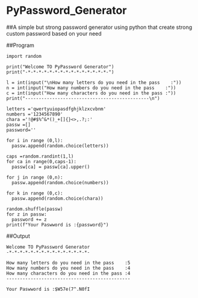 # PyPassword_Generator

##A simple but strong password generator using python that create strong custom password based on your need

##Program

    import random
    
    print("Welcome TO PyPassword Generator")
    print("-*-*-*-*-*-*-*-*-*-*-*-*-*-*-*-")

    l = int(input("\nHow many letters do you need in the pass    :"))
    n = int(input("How many numbers do you need in the pass    :"))
    c = int(input("How many characters do you need in the pass :"))
    print("----------------------------------------------\n")

    letters ='qwertyuiopasdfghjklzxcvbnm'
    numbers ='1234567890'
    chara ='!@#$%^&*()_+[]{}<>,.?;:'
    passw =[]
    password=''

    for i in range (0,l):
      passw.append(random.choice(letters)) 

    caps =random.randint(1,l)
    for ca in range(0,caps-1):
      passw[ca] = passw[ca].upper()

    for j in range (0,n):
      passw.append(random.choice(numbers))

    for k in range (0,c):
      passw.append(random.choice(chara))

    random.shuffle(passw)
    for z in passw:
      password += z
    print(f"Your Paswword is :{password}")
    
##Output

    Welcome TO PyPassword Generator
    -*-*-*-*-*-*-*-*-*-*-*-*-*-*-*-
    
    How many letters do you need in the pass    :5
    How many numbers do you need in the pass    :4
    How many characters do you need in the pass :4
    ----------------------------------------------

    Your Paswword is :$W57e(7^.N0fI




